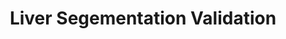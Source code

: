 ---
title: Liver Segementation Validation
dateMonthYear: December 2021
description: Parses region of interest (ROI), applies a mask over the ROI, removes unnecessary portions within the image, and 2D and 3D visualization of the liver (3D visualization concatenates the layers).
type: page
topic: project
link: "https://github.com/kashyab12/liver-segmentation-validation"
image: "./imgs/ct.jpg"
---